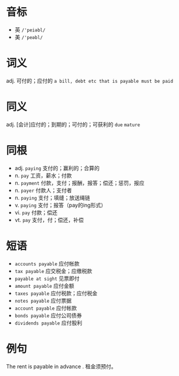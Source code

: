 # 音标

- 英 `/'peiəbl/`
- 美 `/'peəbl/`

# 词义

adj. 可付的；应付的
`a bill, debt etc that is payable must be paid`

# 同义

adj. [会计]应付的；到期的；可付的；可获利的
`due` `mature`

# 同根

- adj. `paying` 支付的；赢利的；合算的
- n. `pay` 工资，薪水；付款
- n. `payment` 付款，支付；报酬，报答；偿还；惩罚，报应
- n. `payer` 付款人；支付者
- n. `paying` 支付；填缝；放送绳链
- v. `paying` 支付；报答（pay的ing形式）
- vi. `pay` 付款；偿还
- vt. `pay` 支付，付；偿还，补偿

# 短语

- `accounts payable` 应付帐款
- `tax payable` 应交税金；应缴税款
- `payable at sight` 见票即付
- `amount payable` 应付金额
- `taxes payable` 应付税款；应付税金
- `notes payable` 应付票据
- `account payable` 应付帐款
- `bonds payable` 应付公司债券
- `dividends payable` 应付股利

# 例句

The rent is payable in advance .
租金须预付。


